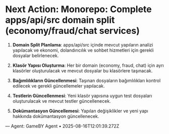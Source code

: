 # Next Action: Monorepo: Complete apps/api/src domain split (economy/fraud/chat services)

1. **Domain Split Planlama**: apps/api/src içinde mevcut yapıların analizi yapılacak ve ekonomi, dolandırıcılık ve sohbet hizmetleri için gerekli dosyalar belirlenecek.

2. **Klasör Yapısı Oluşturma**: Her bir domain (economy, fraud, chat) için ayrı klasörler oluşturulacak ve mevcut dosyalar bu klasörlere taşınacak.

3. **Bağımlılıkların Güncellenmesi**: Taşınan dosyaların bağımlılıkları kontrol edilecek ve gerekli güncellemeler yapılacak.

4. **Testlerin Güncellenmesi**: Yeni klasör yapısına uygun test dosyaları oluşturulacak ve mevcut testler güncellenecek.

5. **Dokümantasyon Güncellemesi**: Yapılan değişiklikler ve yeni yapı hakkında dokümantasyon güncellenecek.

— Agent: GameBY Agent • 2025-08-16T12:01:39.272Z
